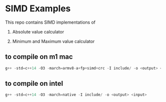 # SIMD Examples

This repo contains SIMD implementations of

1. Absolute value calculator

2. Minimum and Maximum value calculator

## to compile on m1 mac

```cpp
g++ -std=c++14 -O3 -march=armv8-a+fp+simd+crc -I include/ -o <output> <input>
```

## to compile on intel

```cpp
g++ -std=c++14 -O3 -march=native -I include/ -o <output> <input>
```
